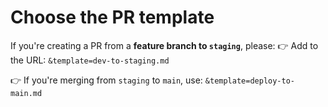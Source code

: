 # Choose the PR template

If you're creating a PR from a **feature branch to `staging`**, please:
👉 Add to the URL:
`&template=dev-to-staging.md`

👉 If you're merging from `staging` to `main`, use:
`&template=deploy-to-main.md`
